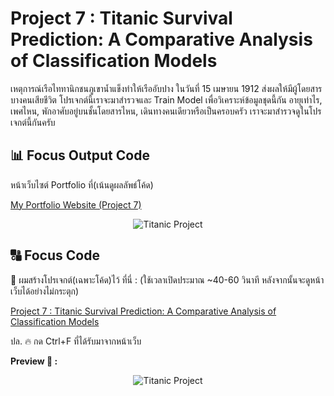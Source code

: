 # Project 7 : Titanic Survival Prediction: A Comparative Analysis of Classification Models

เหตุการณ์เรือไททานิกชนภูเขาน้ำแข็งทำให้เรืออับปาง ในวันที่ 15 เมษายน 1912 ส่งผลให้มีผู้โดยสารบางคนเสียชีวิต โปรเจกต์นี้เราจะมาสำรวจและ Train Model เพื่อวิเคราะห์ข้อมูลชุดนี้กัน
อายุเท่าไร, เพศไหน, พักอาศับอยู่บนชั้นโดยสารไหน, เดินทางคนเดียวหรือเป็นครอบครัว เราจะมาสำรวจดูในโปรเจกต์นี้กันครับ

## 📊 Focus Output Code

หน้าเว็บไซต์ Portfolio ที่(เน้นดูผลลัพธ์โค้ด)

[My Portfolio Website (Project 7)](https://phubordin.github.io/project_titanic_glm_dsb10.html)

<p align="center">
  <img src="https://github.com/Phubordin/raw/main/project7.gif" alt="Titanic Project">
</p>


## 🔠 Focus Code
📍 ผมสร้างโปรเจกต์(เฉพาะโค้ด)ไว้ ที่นี่ : (ใช้เวลาเปิดประมาณ ~40-60 วินาที หลังจากนั้นจะดูหน้าเว็บได้อย่างไม่กระตุก)

[Project 7 : Titanic Survival Prediction: A Comparative Analysis of Classification Models](https://phubordin.github.io/P07-Titanic-Survival-Prediction-A-Comparative-Analysis-of-Classification-Models.html)  

ปล. 🔥 กด Ctrl+F ที่ได้รับมาจากหน้าเว็บ

**Preview 📸 :**

<p align="center">
  <img src="https://github.com/Phubordin/phubordin.github.io/raw/main/p7-preview-html.gif" alt="Titanic Project">
</p>
